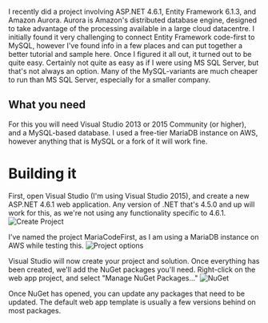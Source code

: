 I recently did a project involving ASP.NET 4.6.1, Entity Framework 6.1.3, and Amazon Aurora. Aurora is Amazon's distributed database engine, designed to take advantage of the processing available in a large cloud datacentre. I initially found it very challenging to connect Entity Framework code-first to MySQL, however I've found info in a few places and can put together a better tutorial and sample here. Once I figured it all out, it turned out to be quite easy. Certainly not quite as easy as if I were using MS SQL Server, but that's not always an option. Many of the MySQL-variants are much cheaper to run than MS SQL Server, especially for a smaller company.

## What you need
For this you will need Visual Studio 2013 or 2015 Community (or higher), and a MySQL-based database. I used a free-tier MariaDB instance on AWS, however anything that is MySQL or a fork of it will work fine. 

# Building it
First, open Visual Studio (I'm using Visual Studio 2015), and create a new ASP.NET 4.6.1 web application. Any version of .NET that's 4.5.0 and up will work for this, as we're not using any functionality specific to 4.6.1. 
![Create Project](http://i.imgur.com/aYUIQPv.png, "Create Project")

I've named the project MariaCodeFirst, as I am using a MariaDB instance on AWS while testing this.
![Project options](http://i.imgur.com/aIkPrwk.png, "Project options")

Visual Studio will now create your project and solution. Once everything has been created, we'll add the NuGet packages you'll need. Right-click on the web app project, and select "Manage NuGet Packages..."
![NuGet](http://i.imgur.com/x99V9Nr.png?1, "Manage NuGet Packages")

Once NuGet has opened, you can update any packages that need to be updated. The default web app template is usually a few versions behind on most packages.
